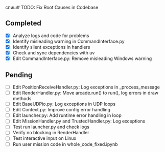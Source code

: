 спиш# TODO: Fix Root Causes in Codebase

## Completed
- [x] Analyze logs and code for problems
- [x] Identify misleading warning in CommandInterface.py
- [x] Identify silent exceptions in handlers
- [x] Check and sync dependencies with uv
- [x] Edit CommandInterface.py: Remove misleading Windows warning

## Pending
- [ ] Edit PositionReceiveHandler.py: Log exceptions in _process_message
- [ ] Edit RenderHandler.py: Move arcade.run() to run(), log errors in draw methods
- [ ] Edit BaseUDPio.py: Log exceptions in UDP loops
- [ ] Edit Context.py: Improve config error handling
- [ ] Edit launcher.py: Add runtime error handling in loop
- [ ] Edit MissionHandler.py and TrustedHandler.py: Log exceptions
- [ ] Test run launcher.py and check logs
- [ ] Verify no blocking in RenderHandler
- [ ] Test interactive input on Linux
- [ ] Run user mission code in whole_code_fixed.ipynb
